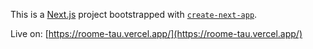 This is a [Next.js](https://nextjs.org/) project bootstrapped with [`create-next-app`](https://github.com/vercel/next.js/tree/canary/packages/create-next-app).

Live on: [https://roome-tau.vercel.app/](https://roome-tau.vercel.app/)
